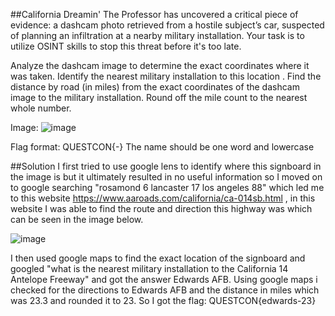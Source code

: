 ##California Dreamin'
The Professor has uncovered a critical piece of evidence: a dashcam photo retrieved from a hostile subject’s car, suspected of planning an infiltration at a nearby military installation. Your task is to utilize OSINT skills to stop this threat before it's too late.

Analyze the dashcam image to determine the exact coordinates where it was taken. Identify the nearest military installation to this location . Find the distance by road (in miles) from the exact coordinates of the dashcam image to the military installation. Round off the mile count to the nearest whole number.

Image:
![image](https://github.com/user-attachments/assets/d17225a5-7903-42c5-b996-3d5498e2456a)


Flag format: QUESTCON{<Name of airforce base>-<rounded off mile count>} The name should be one word and lowercase

##Solution
I first tried to use google lens to identify where this signboard in the image is but it ultimately resulted in no useful information so I moved on to google searching "rosamond 6 lancaster 17 los angeles 88" which led me to this website https://www.aaroads.com/california/ca-014sb.html , in this website I was able to find the route and direction this highway was which can be seen in the image below. 

![image](https://github.com/user-attachments/assets/dee4b0f3-4698-46a0-9e79-cc19d36c1341)

I then used google maps to find the exact location of the signboard and googled "what is the nearest military installation to the California 14 Antelope Freeway" and got the answer Edwards AFB. Using google maps i checked for the directions to Edwards AFB and the distance in miles which was 23.3 and rounded it to 23. So I got the flag: QUESTCON{edwards-23}


